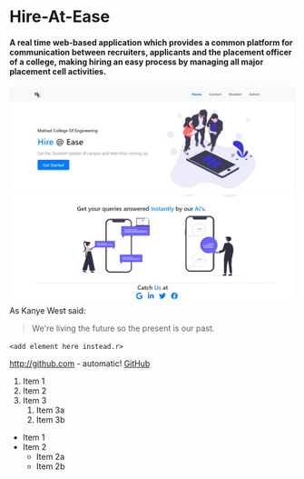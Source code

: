 # Hire-At-Ease
#### A real time web-based application which provides a common platform for communication between recruiters, applicants and the placement officer of a college, making hiring an easy process by managing all major placement cell activities.
![Home Page](https://github.com/srilakshmihs/Hire-At-Ease/blob/master/public/display/hm1.JPG)
![Home Page](https://github.com/srilakshmihs/Hire-At-Ease/blob/master/public/display/hm3.JPG)
As Kanye West said:

> We're living the future so
> the present is our past.


`<add element here instead.r>` 

http://github.com - automatic!
[GitHub](http://github.com)

1. Item 1
1. Item 2
1. Item 3
   1. Item 3a
   1. Item 3b

* Item 1
* Item 2
  * Item 2a
  * Item 2b


